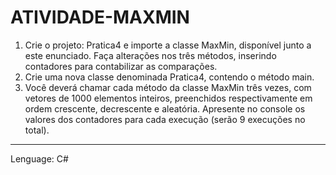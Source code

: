 # ATIVIDADE-MAXMIN

1. Crie o projeto: Pratica4 e importe a classe MaxMin, disponível junto a este enunciado.
Faça alterações nos três métodos, inserindo contadores para contabilizar as
comparações.
2. Crie uma nova classe denominada Pratica4, contendo o método main.
3. Você deverá chamar cada método da classe MaxMin três vezes, com vetores de
1000 elementos inteiros, preenchidos respectivamente em ordem crescente,
decrescente e aleatória. Apresente no console os valores dos contadores para cada
execução (serão 9 execuções no total).
---------------------------------------------------------------------------------------------
Lenguage: C#
